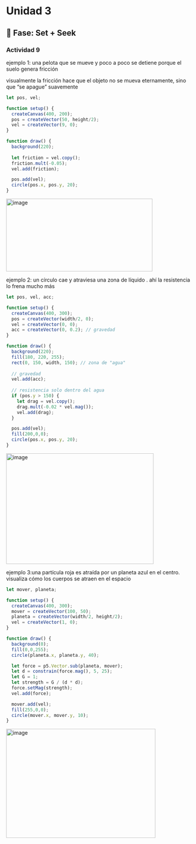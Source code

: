 # Unidad 3

## 🔎 Fase: Set + Seek

### Actividad 9

ejemplo 1: una pelota que se mueve y poco a poco se detiene porque el suelo genera fricción

visualmente la fricción hace que el objeto no se mueva eternamente, sino que “se apague” suavemente


```js
let pos, vel;

function setup() {
  createCanvas(400, 200);
  pos = createVector(50, height/2);
  vel = createVector(9, 0);
}

function draw() {
  background(220);
  
  let friction = vel.copy();
  friction.mult(-0.05);
  vel.add(friction);

  pos.add(vel);
  circle(pos.x, pos.y, 20);
}
```

<img width="395" height="196" alt="image" src="https://github.com/user-attachments/assets/3c4171d3-c706-48f8-bdd3-3e93f0f7959c" />



ejemplo 2: un círculo cae y atraviesa una zona de líquido . ahí la resistencia lo frena mucho más



```js
let pos, vel, acc;

function setup() {
  createCanvas(400, 300);
  pos = createVector(width/2, 0);
  vel = createVector(0, 0);
  acc = createVector(0, 0.2); // gravedad
}

function draw() {
  background(220);
  fill(180, 220, 255);
  rect(0, 150, width, 150); // zona de "agua"
  
  // gravedad
  vel.add(acc);
  
  // resistencia solo dentro del agua
  if (pos.y > 150) {
    let drag = vel.copy();
    drag.mult(-0.02 * vel.mag()); 
    vel.add(drag);
  }

  pos.add(vel);
  fill(200,0,0);
  circle(pos.x, pos.y, 20);
}
```
<img width="398" height="298" alt="image" src="https://github.com/user-attachments/assets/c6e6a296-89d7-453c-a796-1aa3f1d6b875" />




ejemplo 3:una partícula roja es atraída por un planeta azul en el centro.
visualiza cómo los cuerpos se atraen en el espacio

```js
let mover, planeta;

function setup() {
  createCanvas(400, 300);
  mover = createVector(100, 50);
  planeta = createVector(width/2, height/2);
  vel = createVector(1, 0);
}

function draw() {
  background(0);
  fill(0,0,255);
  circle(planeta.x, planeta.y, 40); 

  let force = p5.Vector.sub(planeta, mover);
  let d = constrain(force.mag(), 5, 25);
  let G = 1;
  let strength = G / (d * d);
  force.setMag(strength);
  vel.add(force);

  mover.add(vel);
  fill(255,0,0);
  circle(mover.x, mover.y, 10);
}
```

<img width="403" height="294" alt="image" src="https://github.com/user-attachments/assets/d1ad50f5-615b-45ed-a379-4b5eb095ef99" />


